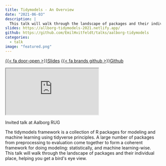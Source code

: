 ```yaml
---
title: Tidymodels - An Overview
date: "2021-06-03"
description: |
  This talk will walk through the landscape of packages and their individual place, helping you get a bird's eye view.
slides: https://allborg-tidymodels-2021.netlify.app/
github: https://github.com/EmilHvitfeldt/talks/aalborg-tidymodels
categories:
  - talk
image: "featured.png"
---
```


<a href="https://allborg-tidymodels-2021.netlify.app/" class="listing-slides btn-links">{{< fa door-open >}}Slides<a>
<a href="https://github.com/EmilHvitfeldt/talks/aalborg-tidymodels" class="listing-github btn-links">{{< fa brands github >}}Github<a>
      
<iframe class="slide-deck" src="https://allborg-tidymodels-2021.netlify.app/"></iframe>

Invited talk at Aalborg RUG

The tidymodels framework is a collection of R packages for modeling and machine learning using tidyverse principles. A large number of packages from preprocessing to evaluation come together to form a coherent framework for doing modeling: statistically, and machine learning-wise. This talk will walk through the landscape of packages and their individual place, helping you get a bird's eye view.
